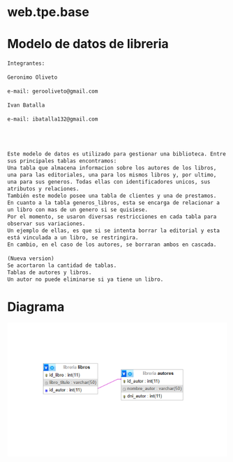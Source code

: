 # web.tpe.base

# Modelo de datos de libreria

    Integrantes:

    Geronimo Oliveto

    e-mail: gerooliveto@gmail.com

    Ivan Batalla

    e-mail: ibatalla132@gmail.com

   


    Este modelo de datos es utilizado para gestionar una biblioteca. Entre sus principales tablas encontramos:
    Una tabla que almacena informacion sobre los autores de los libros, una para las editoriales, una para los mismos libros y, por ultimo,
    una para sus generos. Todas ellas con identificadores unicos, sus atributos y relaciones.
    También este modelo posee una tabla de clientes y una de prestamos.
    En cuanto a la tabla generos_libros, esta se encarga de relacionar a un libro con mas de un genero si se quisiese.
    Por el momento, se usaron diversas restricciones en cada tabla para observar sus variaciones. 
    Un ejemplo de ellas, es que si se intenta borrar la editorial y esta está vinculada a un libro, se restringira. 
    En cambio, en el caso de los autores, se borraran ambos en cascada.

    (Nueva version)
    Se acortaron la cantidad de tablas.
    Tablas de autores y libros.
    Un autor no puede eliminarse si ya tiene un libro.

# Diagrama
  ![Diagrama](<db.png>
)
